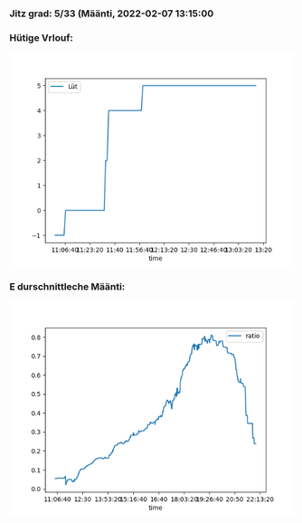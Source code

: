 ### Jitz grad: 5/33 (Määnti, 2022-02-07 13:15:00

### Hütige Vrlouf:
![Graph](Today.png)

### E durschnittleche Määnti:
![Graph](Määnti.png)